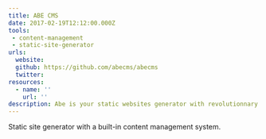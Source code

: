 ```yaml
---
title: ABE CMS
date: 2017-02-19T12:12:00.000Z
tools:
 - content-management
 - static-site-generator
urls:
  website:
  github: https://github.com/abecms/abecms
  twitter:
resources:
  - name: ''
    url: ''
description: Abe is your static websites generator with revolutionnary self-descriptive templates
---
```

Static site generator with a built-in content management system.
